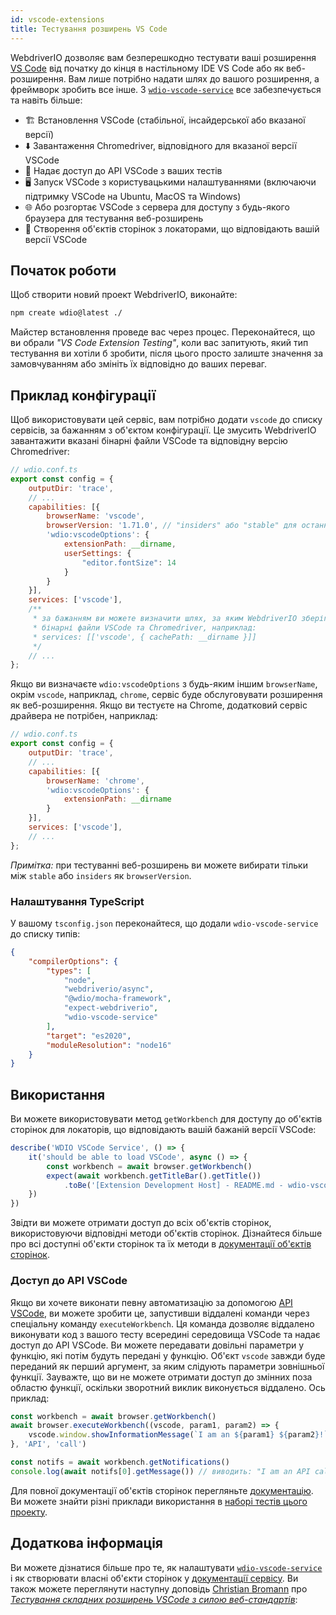```yaml
---
id: vscode-extensions
title: Тестування розширень VS Code
---
```


WebdriverIO дозволяє вам безперешкодно тестувати ваші розширення [VS Code](https://code.visualstudio.com/) від початку до кінця в настільному IDE VS Code або як веб-розширення. Вам лише потрібно надати шлях до вашого розширення, а фреймворк зробить все інше. З [`wdio-vscode-service`](https://www.npmjs.com/package/wdio-vscode-service) все забезпечується та навіть більше:

- 🏗️ Встановлення VSCode (стабільної, інсайдерської або вказаної версії)
- ⬇️ Завантаження Chromedriver, відповідного для вказаної версії VSCode
- 🚀 Надає доступ до API VSCode з ваших тестів
- 🖥️ Запуск VSCode з користувацькими налаштуваннями (включаючи підтримку VSCode на Ubuntu, MacOS та Windows)
- 🌐 Або розгортає VSCode з сервера для доступу з будь-якого браузера для тестування веб-розширень
- 📔 Створення об'єктів сторінок з локаторами, що відповідають вашій версії VSCode

## Початок роботи

Щоб створити новий проект WebdriverIO, виконайте:

```sh
npm create wdio@latest ./
```

Майстер встановлення проведе вас через процес. Переконайтеся, що ви обрали _"VS Code Extension Testing"_, коли вас запитують, який тип тестування ви хотіли б зробити, після цього просто залиште значення за замовчуванням або змініть їх відповідно до ваших переваг.

## Приклад конфігурації

Щоб використовувати цей сервіс, вам потрібно додати `vscode` до списку сервісів, за бажанням з об'єктом конфігурації. Це змусить WebdriverIO завантажити вказані бінарні файли VSCode та відповідну версію Chromedriver:

```js
// wdio.conf.ts
export const config = {
    outputDir: 'trace',
    // ...
    capabilities: [{
        browserName: 'vscode',
        browserVersion: '1.71.0', // "insiders" або "stable" для останньої версії VSCode
        'wdio:vscodeOptions': {
            extensionPath: __dirname,
            userSettings: {
                "editor.fontSize": 14
            }
        }
    }],
    services: ['vscode'],
    /**
     * за бажанням ви можете визначити шлях, за яким WebdriverIO зберігає всі
     * бінарні файли VSCode та Chromedriver, наприклад:
     * services: [['vscode', { cachePath: __dirname }]]
     */
    // ...
};
```

Якщо ви визначаєте `wdio:vscodeOptions` з будь-яким іншим `browserName`, окрім `vscode`, наприклад, `chrome`, сервіс буде обслуговувати розширення як веб-розширення. Якщо ви тестуєте на Chrome, додатковий сервіс драйвера не потрібен, наприклад:

```js
// wdio.conf.ts
export const config = {
    outputDir: 'trace',
    // ...
    capabilities: [{
        browserName: 'chrome',
        'wdio:vscodeOptions': {
            extensionPath: __dirname
        }
    }],
    services: ['vscode'],
    // ...
};
```

_Примітка:_ при тестуванні веб-розширень ви можете вибирати тільки між `stable` або `insiders` як `browserVersion`.

### Налаштування TypeScript

У вашому `tsconfig.json` переконайтеся, що додали `wdio-vscode-service` до списку типів:

```json
{
    "compilerOptions": {
        "types": [
            "node",
            "webdriverio/async",
            "@wdio/mocha-framework",
            "expect-webdriverio",
            "wdio-vscode-service"
        ],
        "target": "es2020",
        "moduleResolution": "node16"
    }
}
```

## Використання

Ви можете використовувати метод `getWorkbench` для доступу до об'єктів сторінок для локаторів, що відповідають вашій бажаній версії VSCode:

```ts
describe('WDIO VSCode Service', () => {
    it('should be able to load VSCode', async () => {
        const workbench = await browser.getWorkbench()
        expect(await workbench.getTitleBar().getTitle())
            .toBe('[Extension Development Host] - README.md - wdio-vscode-service - Visual Studio Code')
    })
})
```

Звідти ви можете отримати доступ до всіх об'єктів сторінок, використовуючи відповідні методи об'єктів сторінок. Дізнайтеся більше про всі доступні об'єкти сторінок та їх методи в [документації об'єктів сторінок](https://webdriverio-community.github.io/wdio-vscode-service/).

### Доступ до API VSCode

Якщо ви хочете виконати певну автоматизацію за допомогою [API VSCode](https://code.visualstudio.com/api/references/vscode-api), ви можете зробити це, запустивши віддалені команди через спеціальну команду `executeWorkbench`. Ця команда дозволяє віддалено виконувати код з вашого тесту всередині середовища VSCode та надає доступ до API VSCode. Ви можете передавати довільні параметри у функцію, які потім будуть передані у функцію. Об'єкт `vscode` завжди буде переданий як перший аргумент, за яким слідують параметри зовнішньої функції. Зауважте, що ви не можете отримати доступ до змінних поза областю функції, оскільки зворотний виклик виконується віддалено. Ось приклад:

```ts
const workbench = await browser.getWorkbench()
await browser.executeWorkbench((vscode, param1, param2) => {
    vscode.window.showInformationMessage(`I am an ${param1} ${param2}!`)
}, 'API', 'call')

const notifs = await workbench.getNotifications()
console.log(await notifs[0].getMessage()) // виводить: "I am an API call!"
```

Для повної документації об'єктів сторінок перегляньте [документацію](https://webdriverio-community.github.io/wdio-vscode-service/modules.html). Ви можете знайти різні приклади використання в [наборі тестів цього проекту](https://github.com/webdriverio-community/wdio-vscode-service/blob/main/test/specs).

## Додаткова інформація

Ви можете дізнатися більше про те, як налаштувати [`wdio-vscode-service`](https://www.npmjs.com/package/wdio-vscode-service) і як створювати власні об'єкти сторінок у [документації сервісу](/docs/wdio-vscode-service). Ви також можете переглянути наступну доповідь [Christian Bromann](https://twitter.com/bromann) про [_Тестування складних розширень VSCode з силою веб-стандартів_](https://www.youtube.com/watch?v=PhGNTioBUiU):

<LiteYouTubeEmbed
    id="PhGNTioBUiU"
    title="Testing Complex VSCode Extensions With the Power of Web Standards"
/>